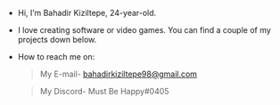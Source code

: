 - Hi, I’m Bahadir Kiziltepe, 24-year-old.
- I love creating software or video games. You can find a couple of my projects down below.
- How to reach me on:
  > My E-mail- bahadirkiziltepe98@gmail.com

  > My Discord- Must Be Happy#0405

<!---
BahadirKiziltepe/BahadirKiziltepe is a ✨ special ✨ repository because its `README.md` (this file) appears on your GitHub profile.
You can click the Preview link to take a look at your changes.
--->
